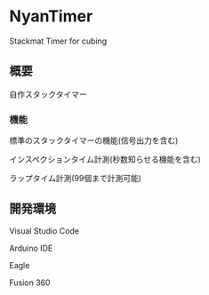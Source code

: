 # NyanTimer
Stackmat Timer for cubing



## 概要

自作スタックタイマー

### 機能

標準のスタックタイマーの機能(信号出力を含む)

インスペクションタイム計測(秒数知らせる機能を含む)

ラップタイム計測(99個まで計測可能)

## 開発環境

Visual Studio Code

Arduino IDE

Eagle

Fusion 360